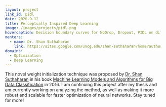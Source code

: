 ```yaml
---
layout: project
link_id: pidl
date: 2020-9-12
title: Perceptually Inspired Deep Learning
image: /images/projects/pidl.png
hovercaption: Decision boundary curves for NoDrop, Dropout, PIDL on different synthetic datasets.
mentors:
  - name: Dr. Shan Suthaharan
    link: https://sites.google.com/uncg.edu/shan-suthaharan/home?authuser=0
domains:
  - Optimization
  - Deep Learning
---
```

This novel weight initialization technique was proposed by [Dr. Shan Suthaharan](https://sites.google.com/uncg.edu/shan-suthaharan/home?authuser=0) in his book [Machine Learning Models and Algorithms for Big Data Classification](https://link.springer.com/book/10.1007/978-1-4899-7641-3) in 2016. I am continuing this project after my thesis and am currently working on analyzing the method, as well as making it more robust and scalable for faster optimization of neural networks. Stay tuned for more!

